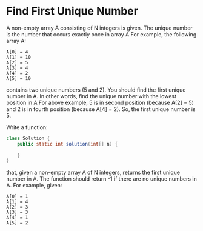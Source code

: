 # Find First Unique Number
  A non-empty array A consisting of N integers is given. The unique number is the number that occurs exactly once in array A
For example, the following array A:

    A[0] = 4
    A[1] = 10
    A[2] = 5
    A[3] = 4
    A[4] = 2
    A[5] = 10
contains two unique numbers (5 and 2).
You should find the first unique number in A. In other words, find the unique number with the lowest position in A
For above example, 5 is in second position (because A[2] = 5) and 2 is in fourth position (because A[4] = 2). So, the first unique number is 5.

Write a function:
```java
class Solution {
    public static int solution(int[] n) {
        
    }
}
```

that, given a non-empty array A of N integers, returns the first unique number in A. The function should return -1 if there are no unique numbers in A.
For example, given:

    A[0] = 1
    A[1] = 4
    A[2] = 3
    A[3] = 3
    A[4] = 1
    A[5] = 2